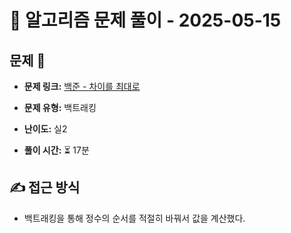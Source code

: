 # 📝 알고리즘 문제 풀이 - 2025-05-15

## 문제 📖

- **문제 링크:** [백준 - 차이를 최대로](https://www.acmicpc.net/problem/10819)

- **문제 유형:** 백트래킹

- **난이도:** 실2

- **풀이 시간:** ⏳ 17분

## ✍ 접근 방식

- 백트래킹을 통해 정수의 순서를 적절히 바꿔서 값을 계산했다.

